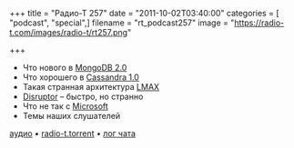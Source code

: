+++
title = "Радио-Т 257"
date = "2011-10-02T03:40:00"
categories = [ "podcast", "special",]
filename = "rt_podcast257"
image = "https://radio-t.com/images/radio-t/rt257.png"

+++

- Что нового в [MongoDB 2.0](http://blog.mongodb.org/post/10126837729/mongodb-2-0-released)
- Что хорошего в [Cassandra 1.0](http://www.datastax.com/dev/blog/whats-new-in-cassandra-1-0-improved-memory-and-disk-space-management)
- Такая странная архитектура [LMAX](http://martinfowler.com/articles/lmax.html)
- [Disruptor](http://code.google.com/p/disruptor/) – быстро, но странно
- Что не так с [Microsoft](http://www.misfitgeek.com/2011/09/whats-wrong-with-microsoft/)
- Темы наших слушателей

[аудио](http://archive.rucast.net/radio-t/media/rt_podcast257.mp3) • [radio-t.torrent](http://www.radio-t.com/torrents/rt_podcast257.mp3.torrent) • [лог чата](http://chat.radio-t.com/logs/radio-t-257.html)<audio src="http://archive.rucast.net/radio-t/media/rt_podcast257.mp3" preload="none"></audio>
